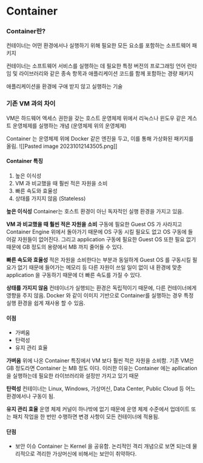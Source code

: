# Container

### Container란?

컨테이너는 어떤 환경에서나 실행하기 위해 필요한 모든 요소를 포함하는 소프트웨어 패키지

컨테이너는 소프트웨어 서비스를 실행하는 데 필요한 특정 버전의 프로그래밍 언어 런타임 및 라이브러리와 같은 종속 항목과 애플리케이션 코드를 함께 포함하는 경량 패키지

애플리케이션을 환경에 구애 받지 않고 실행하는 기술

### 기존 VM 과의 차이

VM은 하드웨어 엑세스 권한을 갖는 호스트 운영체제 위에서 리눅스나 윈도우 같은 게스트 운영체제를 실행하는 개념 (운영체제 위의 운영체제)

Container 는 운영체제 위에 Docker 같은 엔진을 두고, 이를 통해 가상화된 패키지를 올림. !\[\[Pasted image 20231012143505.png]]

#### Container 특징

1. 높은 이식성
2. VM 과 비교했을 때 훨씬 적은 자원을 소비
3. 빠른 속도와 효율성
4. 상태를 가지지 않음 (Stateless)

**높은 이식성** Container는 호스트 환경이 아닌 독자적인 실행 환경을 가지고 있음.

**VM 과 비교했을 때 훨씬 적은 자원을 소비** 구동에 필요한 Guest OS 가 사라지고 Container Engine 위에서 돌아가기 때문에 OS 구동 시킬 필요도 없고 OS 구동에 들어갈 자원들이 없어진다. 그리고 application 구동에 필요한 Guest OS 또한 필요 없기 때문에 GB 정도의 용량에서 MB 까지 줄어들 수 있다.

**빠른 속도와 효율성** 적은 자원을 소비한다는 부분과 동일하게 Guest OS 를 구동시킬 필요가 없기 때문에 들어가는 메모리 등 다른 자원이 쓰일 일이 없이 내 환경에 맞춘 application 을 구동하기 때문에 더 빠른 속도를 가질 수 있다.

**상태를 가지지 않음** 컨테이너가 실행되는 환경은 독립적이기 때문에, 다른 컨테이너에게 영향을 주지 않음. Docker 와 같이 이미지 기반으로 Container를 실행하는 경우 특정 실행 환경을 쉽게 재사용 할 수 있음.

#### 이점

* 가벼움
* 탄력성
* 유지 관리 효율

**가벼움** 위에 나온 Container 특징에서 VM 보다 훨씬 적은 자원을 소비함. 기존 VM은 GB 정도라면 Container 는 MB 정도 이다. 이러한 이유는 Container 에는 apllication을 실행하는데 필요한 라이브러리와 설정만 가지고 있기 때문

**탄력성** 컨테이너는 Linux, Windows, 가상머신, Data Center, Public Cloud 등 어느 환경에서나 구동이 됨.

**유지 관리 효율** 운영 체제 커널이 하나밖에 없기 때문에 운영 체제 수준에서 업데이트 또는 패치 작업을 한 번만 수행하면 변경 사항이 모든 컨테이너에 적용됨.

#### 단점

* 보안 이슈 Container 는 Kernel 을 공유함. 논리적인 격리 개념으로 보면 되는데 물리적으로 격리한 가상머신에 비해서는 보안이 취약하다.
